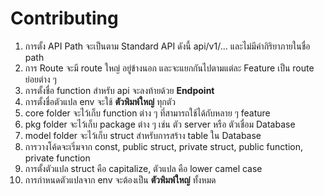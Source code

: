 # Contributing
1. การตั้ง API Path จะเป็นตาม Standard API ดังนี้ api/v1/... และไม่มีคำกิริยาภายในชื่อ path
2. การ Route จะมี route ใหญ่ อยู่ข้างนอก และจะแยกกันไปตามแต่ละ Feature เป็น route ย่อยต่าง ๆ
3. การตั้งชื่อ function สำหรับ api จะลงท้ายด้วย **Endpoint**
4. การตั้งชื่อตัวแปล env จะใช้ **ตัวพิมพ์ใหญ่** ทุกตัว
5. core folder จะไว้เก็บ function ต่าง ๆ ที่สามารถใช้ได้กับหลาย ๆ feature
6. pkg folder จะไว้เก็บ package ต่าง ๆ เช่น ตัว server หรือ ตัวเชื่อม Database
7. model folder จะไว้เก็บ struct สำหรับการสร้าง table ใน Database
8. การวางโค้ดจะเริ่มจาก const, public struct, private struct, public function, private function
9. การตั้งตัวแปล struct คือ capitalize, ตัวแปล คือ lower camel case
10. การกำหนดตัวแปลจาก env จะต้องเป็น **ตัวพิมพ์ใหญ่** ทั้งหมด